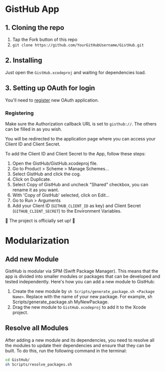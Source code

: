 # GistHub App

## 1. Cloning the repo

1. Tap the Fork button of this repo
2. `git clone https://github.com/YourGitHubUsername/GistHub.git`

## 2. Installing

Just open the `GistHub.xcodeproj` and waiting for dependencies load.

## 3. Setting up OAuth for login

You'll need to [register](https://github.com/settings/applications/new) new OAuth application.

### Registering

Make sure the Authorization callback URL is set to `gisthub://`. The others can be filled in as you wish.

You will be redirected to the application page where you can access your Client ID and Client Secret.

To add the Client ID and Client Secret to the App, follow these steps:

1. Open the GistHub/GistHub.xcodeproj file.
2. Go to Product > Scheme > Manage Schemes...
3. Select GistHub and click the cog.
4. Click on Duplicate.
5. Select Copy of GistHub and uncheck "Shared" checkbox, you can rename it as you want.
6. With 'Copy of GistHub' selected, click on Edit...
7. Go to Run > Arguments
8. Add your Client ID (`GITHUB_CLIENT_ID` as key) and Client Secret (`GITHUB_CLIENT_SECRET`) to the Environment Variables.

🎉 The project is officially set up! 🎉

# Modularization

## Add new Module

GistHub is modular via SPM (Swift Package Manager). This means that the app is divided into smaller modules or packages that can be developed and tested independently. Here's how you can add a new module to GistHub:

1. Create the new module by `sh Scripts/generate_package.sh <Package Name>`. Replace <Package Name> with the name of your new package. For example, sh Scripts/generate_package.sh MyNewPackage.
2. Drag the new module to `GistHub.xcodeproj` to add it to the Xcode project.

## Resolve all Modules

After adding a new module and its dependencies, you need to resolve all the modules to update their dependencies and ensure that they can be built. To do this, run the following command in the terminal:

```bash
cd GistHub/
sh Scripts/resolve_packages.sh
```